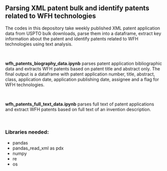 ## Parsing XML patent bulk and identify patents related to WFH technologies

The codes in this depository take weekly published XML patent application data from USPTO bulk downloads, parse them into a dataframe, extract key information about the patent and identify patents related to WFH technologies using text analysis.

<p>&nbsp;</p>

__wfh_patents_biography_data.ipynb__ parses patent application bibliographic data and extracts WFH patents based on patent title and abstract only. The final output is a dataframe with patent application number, title, abstract, class, application date, application publishing date, assignee and a flag for WFH technologies.

<p>&nbsp;</p>

__wfh_patents_full_text_data.ipynb__ parses full text of patent applications and extract WFH patents based on full text of an invention description.

<p>&nbsp;</p>

### Libraries needed:
* pandas
* pandas_read_xml as pdx
* numpy
* re
* os
